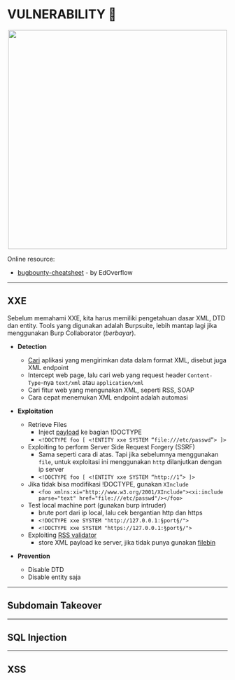 # VULNERABILITY :bug:

<p align="center"><img src="https://user-images.githubusercontent.com/52058660/89898222-85c0a500-dc0a-11ea-9eca-815238a55a38.jpg" width="500"></p>

Online resource:
- [bugbounty-cheatsheet](https://github.com/EdOverflow/bugbounty-cheatsheet) - by EdOverflow
---

## XXE
Sebelum memahami XXE, kita harus memiliki pengetahuan dasar XML, DTD dan entity. Tools yang digunakan adalah Burpsuite, lebih mantap lagi jika menggunakan Burp Collaborator (*berbayar*).
- **Detection**
  - [Cari](https://christian-schneider.net/GenericXxeDetection.html) aplikasi yang mengirimkan data dalam format XML, disebut juga XML endpoint
  - Intercept web page, lalu cari web yang request header `Content-Type`-nya `text/xml` atau `application/xml`
  - Cari fitur web yang mengunakan XML, seperti RSS, SOAP
  - Cara cepat menemukan XML endpoint adalah automasi
  
- **Exploitation**
  - Retrieve Files
    - Inject [payload](https://github.com/payloadbox/xxe-injection-payload-list) ke bagian !DOCTYPE
    - `<!DOCTYPE foo [ <!ENTITY xxe SYSTEM “file:///etc/passwd”> ]>`
  - Exploiting to perform Server Side Request Forgery (SSRF)
    - Sama seperti cara di atas. Tapi jika sebelumnya menggunakan `file`, untuk exploitasi ini menggunakan `http` dilanjutkan dengan ip server
    - `<!DOCTYPE foo [ <!ENTITY xxe SYSTEM “http://1”> ]>`
  - Jika tidak bisa modifikasi !DOCTYPE, gunakan `XInclude`
    - `<foo xmlns:xi="http://www.w3.org/2001/XInclude"><xi:include parse="text" href="file:///etc/passwd"/></foo>`
  - Test local machine port (gunakan burp intruder)
    - brute port dari ip local, lalu cek bergantian http dan https
    - `<!DOCTYPE xxe SYSTEM "http://127.0.0.1:§port§/">`
    - `<!DOCTYPE xxe SYSTEM "https://127.0.0.1:§port§/">`
  - Exploiting [RSS validator](https://taind.wordpress.com/2017/12/25/root-me-xml-external-entity/)
    - store XML payload ke server, jika tidak punya gunakan [filebin](https://filebin.net/)
    
- **Prevention**
  - Disable DTD
  - Disable entity saja
---
## Subdomain Takeover

---
## SQL Injection

---
## XSS

